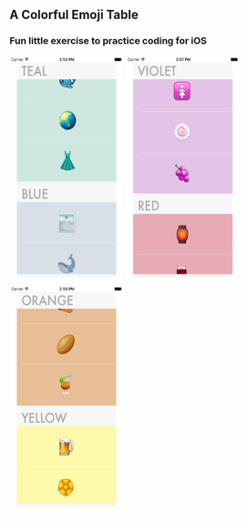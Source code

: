 ## A Colorful Emoji Table

### Fun little exercise to practice coding for iOS


<img src="/screenshots/teal2.png" width="200" height="400"/>
<img src="/screenshots/purple2.png" width="200" height="400"/>
<img src="/screenshots/yellow2.png" width="200" height="400"/>


